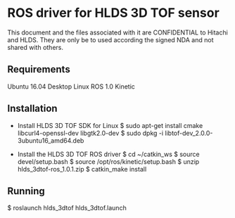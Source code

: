 ROS driver for HLDS 3D TOF sensor
============================
This document and the files associated with it
are CONFIDENTIAL to Hitachi and HLDS. They are
only be to used according the signed NDA and
not shared with others.

Requirements
------------
Ubuntu 16.04 Desktop Linux
ROS 1.0 Kinetic

Installation
------------
* Install HLDS 3D TOF SDK for Linux
  $ sudo apt-get install cmake libcurl4-openssl-dev libgtk2.0-dev
  $ sudo dpkg -i libtof-dev_2.0.0-3ubuntu16_amd64.deb

* Install the HLDS 3D TOF ROS driver
  $ cd ~/catkin_ws
  $ source devel/setup.bash
  $ source /opt/ros/kinetic/setup.bash
  $ unzip hlds_3dtof-ros_1.0.1.zip
  $ catkin_make install


Running
-------

  $ roslaunch hlds_3dtof hlds_3dtof.launch


